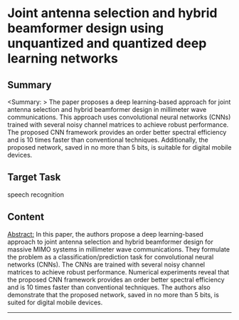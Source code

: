 # Joint antenna selection and hybrid beamformer design using unquantized and quantized deep learning networks

## Summary

<Summary: > The paper proposes a deep learning-based approach for joint antenna selection and hybrid beamformer design in millimeter wave communications. This approach uses convolutional neural networks (CNNs) trained with several noisy channel matrices to achieve robust performance. The proposed CNN framework provides an order better spectral efficiency and is 10 times faster than conventional techniques. Additionally, the proposed network, saved in no more than 5 bits, is suitable for digital mobile devices.


## Target Task

speech recognition

## Content

<Abstract:> In this paper, the authors propose a deep learning-based approach to joint antenna selection and hybrid beamformer design for massive MIMO systems in millimeter wave communications. They formulate the problem as a classification/prediction task for convolutional neural networks (CNNs). The CNNs are trained with several noisy channel matrices to achieve robust performance. Numerical experiments reveal that the proposed CNN framework provides an order better spectral efficiency and is 10 times faster than conventional techniques. The authors also demonstrate that the proposed network, saved in no more than 5 bits, is suited for digital mobile devices.



---

